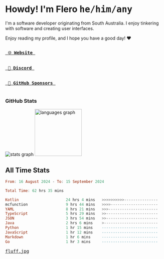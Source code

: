 # Howdy! I'm Flero <kbd>he/him/any</kbd>

I'm a software developer originating from South Australia. I enjoy tinkering with software and creating user interfaces.

Enjoy reading my profile, and I hope you have a good day! :heart:

<a href="https://flero.dev/">
    <kbd>
        <br>
        &nbsp;🌐 <strong>Website</strong>&nbsp;
        <br>
        <br>
    </kbd>
</a>

<a href="https://discord.com/users/1059375676769189938">
    <kbd>
        <br>
        &nbsp;💬 <strong>Discord</strong>&nbsp;
        <br>
        <br>
    </kbd>
</a>

<a href="https://github.com/sponsors/flerouwu">
    <kbd>
        <br>
        &nbsp;🩷 <strong>GitHub Sponsors</strong>&nbsp;
        <br>
        <br>
    </kbd>
</a>

### GitHub Stats
<!-- <p> allows it to be shown side-by-side -->
<div>
  <img src="https://github-readme-stats.vercel.app/api?hide_title=true&hide_rank=false&show_icons=true&include_all_commits=true&count_private=true&disable_animations=true&theme=github_dark&locale=en&hide_border=true&username=flerouwu" alt="stats graph"  />
  <img src="https://github-readme-stats.vercel.app/api/top-langs?locale=en&hide_title=false&langs_count=5&theme=github_dark&hide_border=true&username=flerouwu&layout=compact" alt="languages graph" height="150"  />
</div>

## All Time Stats

<!--START_SECTION:waka-->

```haskell
From: 16 August 2024 - To: 15 September 2024

Total Time: 62 hrs 35 mins

Kotlin                     24 hrs 4 mins   >>>>>>>>>>---------------   38.24 %
mcfunction                 9 hrs 44 mins   >>>>---------------------   15.48 %
YAML                       8 hrs 21 mins   >>>----------------------   13.27 %
TypeScript                 5 hrs 29 mins   >>-----------------------   08.71 %
JSON                       3 hrs 54 mins   >>-----------------------   06.20 %
Java                       2 hrs 6 mins    >------------------------   03.34 %
Python                     1 hr 15 mins    -------------------------   01.99 %
JavaScript                 1 hr 12 mins    -------------------------   01.92 %
Markdown                   1 hr 6 mins     -------------------------   01.76 %
Go                         1 hr 3 mins     -------------------------   01.68 %
```

<!--END_SECTION:waka-->

<a href="https://raw.githubusercontent.com/flerouwu/flerouwu/main/fluff.jpg">
  <kbd>fluff.jpg</kbd>
</a>
